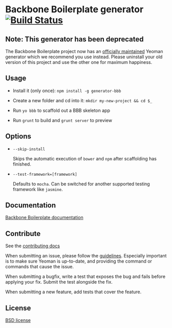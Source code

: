# Backbone Boilerplate generator [![Build Status](https://secure.travis-ci.org/yeoman/generator-bbb.png?branch=master)](http://travis-ci.org/yeoman/generator-bbb)

## Note: This generator has been deprecated

The Backbone Boilerplate project now has an [officially maintained](https://github.com/backbone-boilerplate/generator-bbb/) Yeoman generator which we recommend
you use instead. Please uninstall your old version of this project and use the other one for maximum happiness.

## Usage

- Install it (only once): `npm install -g generator-bbb`

- Create a new folder and cd into it: `mkdir my-new-project && cd $_`

- Run `yo bbb` to scaffold out a BBB skeleton app

- Run `grunt` to build and `grunt server` to preview


## Options

* `--skip-install`

  Skips the automatic execution of `bower` and `npm` after
  scaffolding has finished.

* `--test-framework=[framework]`

  Defaults to `mocha`. Can be switched for
  another supported testing framework like `jasmine`.


## Documentation

[Backbone Boilerplate documentation](https://github.com/tbranyen/backbone-boilerplate/wiki)


## Contribute

See the [contributing docs](https://github.com/yeoman/yeoman/blob/master/contributing.md)

When submitting an issue, please follow the [guidelines](https://github.com/yeoman/yeoman/blob/master/contributing.md#issue-submission). Especially important is to make sure Yeoman is up-to-date, and providing the command or commands that cause the issue.

When submitting a bugfix, write a test that exposes the bug and fails before applying your fix. Submit the test alongside the fix.

When submitting a new feature, add tests that cover the feature.


## License

[BSD license](http://opensource.org/licenses/bsd-license.php)
